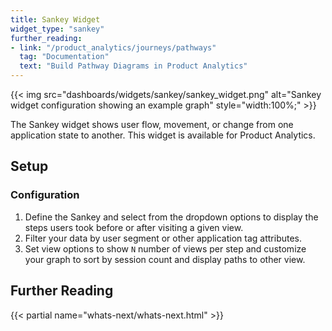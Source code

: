 ```yaml
---
title: Sankey Widget
widget_type: "sankey"
further_reading:
- link: "/product_analytics/journeys/pathways"
  tag: "Documentation"
  text: "Build Pathway Diagrams in Product Analytics"
---
```


{{< img src="dashboards/widgets/sankey/sankey_widget.png" alt="Sankey widget configuration showing an example graph" style="width:100%;" >}}

The Sankey widget shows user flow, movement, or change from one application state to another. This widget is available for Product Analytics.

## Setup

### Configuration

1. Define the Sankey and select from the dropdown options to display the steps users took before or after visiting a given view.
1. Filter your data by user segment or other application tag attributes.
1. Set view options to show `N` number of views per step and customize your graph to sort by session count and display paths to other view.

## Further Reading

{{< partial name="whats-next/whats-next.html" >}}